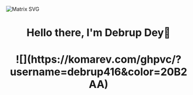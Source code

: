 
![Matrix SVG](https://raw.githubusercontent.com/rodrigograca31/rodrigograca31/master/matrix.svg)
<h3>
  <h1 align="center"><b>Hello there, I'm Debrup Dey👋</b></h1>
</h3>

<h1 align="center">![](https://komarev.com/ghpvc/?username=debrup416&color=20B2AA)</b></h1>
